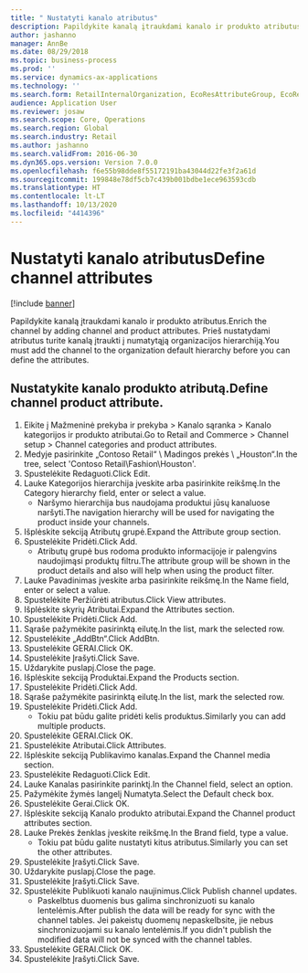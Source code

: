 ```yaml
---
title: " Nustatyti kanalo atributus"
description: Papildykite kanalą įtraukdami kanalo ir produkto atributus.
author: jashanno
manager: AnnBe
ms.date: 08/29/2018
ms.topic: business-process
ms.prod: ''
ms.service: dynamics-ax-applications
ms.technology: ''
ms.search.form: RetailInternalOrganization, EcoResAttributeGroup, EcoResAttributeGroupAttribute, RetailAddChannelItems, RetailCatalogProductAttributeValue, RetailMedia
audience: Application User
ms.reviewer: josaw
ms.search.scope: Core, Operations
ms.search.region: Global
ms.search.industry: Retail
ms.author: jashanno
ms.search.validFrom: 2016-06-30
ms.dyn365.ops.version: Version 7.0.0
ms.openlocfilehash: f6e55b98dde8f55172191ba43044d22fe3f2a61d
ms.sourcegitcommit: 199848e78df5cb7c439b001bdbe1ece963593cdb
ms.translationtype: HT
ms.contentlocale: lt-LT
ms.lasthandoff: 10/13/2020
ms.locfileid: "4414396"
---
```

# <a name="define-channel-attributes"></a><span data-ttu-id="25b25-103"> Nustatyti kanalo atributus</span><span class="sxs-lookup"><span data-stu-id="25b25-103">Define channel attributes</span></span>

[!include [banner](../includes/banner.md)]

<span data-ttu-id="25b25-104">Papildykite kanalą įtraukdami kanalo ir produkto atributus.</span><span class="sxs-lookup"><span data-stu-id="25b25-104">Enrich the channel by adding channel and product attributes.</span></span> <span data-ttu-id="25b25-105">Prieš nustatydami atributus turite kanalą įtraukti į numatytąją organizacijos hierarchiją.</span><span class="sxs-lookup"><span data-stu-id="25b25-105">You must add the channel to the organization default hierarchy before you can define the attributes.</span></span>


## <a name="define-channel-product-attribute"></a><span data-ttu-id="25b25-106">Nustatykite kanalo produkto atributą.</span><span class="sxs-lookup"><span data-stu-id="25b25-106">Define channel product attribute.</span></span>
1. <span data-ttu-id="25b25-107">Eikite į Mažmeninė prekyba ir prekyba > Kanalo sąranka > Kanalo kategorijos ir produkto atributai.</span><span class="sxs-lookup"><span data-stu-id="25b25-107">Go to Retail and Commerce > Channel setup > Channel categories and product attributes.</span></span>
2. <span data-ttu-id="25b25-108">Medyje pasirinkite „Contoso Retail“ \ Madingos prekės \ „Houston“.</span><span class="sxs-lookup"><span data-stu-id="25b25-108">In the tree, select 'Contoso Retail\Fashion\Houston'.</span></span>
3. <span data-ttu-id="25b25-109">Spustelėkite Redaguoti.</span><span class="sxs-lookup"><span data-stu-id="25b25-109">Click Edit.</span></span>
4. <span data-ttu-id="25b25-110">Lauke Kategorijos hierarchija įveskite arba pasirinkite reikšmę.</span><span class="sxs-lookup"><span data-stu-id="25b25-110">In the Category hierarchy field, enter or select a value.</span></span>
    * <span data-ttu-id="25b25-111">Naršymo hierarchija bus naudojama produktui jūsų kanaluose naršyti.</span><span class="sxs-lookup"><span data-stu-id="25b25-111">The navigation hierarchy will be used for navigating the product inside your channels.</span></span>  
5. <span data-ttu-id="25b25-112">Išplėskite sekciją Atributų grupė.</span><span class="sxs-lookup"><span data-stu-id="25b25-112">Expand the Attribute group section.</span></span>
6. <span data-ttu-id="25b25-113">Spustelėkite Pridėti.</span><span class="sxs-lookup"><span data-stu-id="25b25-113">Click Add.</span></span>
    * <span data-ttu-id="25b25-114">Atributų grupė bus rodoma produkto informacijoje ir palengvins naudojimąsi produktų filtru.</span><span class="sxs-lookup"><span data-stu-id="25b25-114">The attribute group will be shown in the product details and also will help when using the product filter.</span></span>  
7. <span data-ttu-id="25b25-115">Lauke Pavadinimas įveskite arba pasirinkite reikšmę.</span><span class="sxs-lookup"><span data-stu-id="25b25-115">In the Name field, enter or select a value.</span></span>
8. <span data-ttu-id="25b25-116">Spustelėkite Peržiūrėti atributus.</span><span class="sxs-lookup"><span data-stu-id="25b25-116">Click View attributes.</span></span>
9. <span data-ttu-id="25b25-117">Išplėskite skyrių Atributai.</span><span class="sxs-lookup"><span data-stu-id="25b25-117">Expand the Attributes section.</span></span>
10. <span data-ttu-id="25b25-118">Spustelėkite Pridėti.</span><span class="sxs-lookup"><span data-stu-id="25b25-118">Click Add.</span></span>
11. <span data-ttu-id="25b25-119">Sąraše pažymėkite pasirinktą eilutę.</span><span class="sxs-lookup"><span data-stu-id="25b25-119">In the list, mark the selected row.</span></span>
12. <span data-ttu-id="25b25-120">Spustelėkite „AddBtn“.</span><span class="sxs-lookup"><span data-stu-id="25b25-120">Click AddBtn.</span></span>
13. <span data-ttu-id="25b25-121">Spustelėkite GERAI.</span><span class="sxs-lookup"><span data-stu-id="25b25-121">Click OK.</span></span>
14. <span data-ttu-id="25b25-122">Spustelėkite Įrašyti.</span><span class="sxs-lookup"><span data-stu-id="25b25-122">Click Save.</span></span>
15. <span data-ttu-id="25b25-123">Uždarykite puslapį.</span><span class="sxs-lookup"><span data-stu-id="25b25-123">Close the page.</span></span>
16. <span data-ttu-id="25b25-124">Išplėskite sekciją Produktai.</span><span class="sxs-lookup"><span data-stu-id="25b25-124">Expand the Products section.</span></span>
17. <span data-ttu-id="25b25-125">Spustelėkite Pridėti.</span><span class="sxs-lookup"><span data-stu-id="25b25-125">Click Add.</span></span>
18. <span data-ttu-id="25b25-126">Sąraše pažymėkite pasirinktą eilutę.</span><span class="sxs-lookup"><span data-stu-id="25b25-126">In the list, mark the selected row.</span></span>
19. <span data-ttu-id="25b25-127">Spustelėkite Pridėti.</span><span class="sxs-lookup"><span data-stu-id="25b25-127">Click Add.</span></span>
    * <span data-ttu-id="25b25-128">Tokiu pat būdu galite pridėti kelis produktus.</span><span class="sxs-lookup"><span data-stu-id="25b25-128">Similarly you can add multiple products.</span></span>  
20. <span data-ttu-id="25b25-129">Spustelėkite GERAI.</span><span class="sxs-lookup"><span data-stu-id="25b25-129">Click OK.</span></span>
21. <span data-ttu-id="25b25-130">Spustelėkite Atributai.</span><span class="sxs-lookup"><span data-stu-id="25b25-130">Click Attributes.</span></span>
22. <span data-ttu-id="25b25-131">Išplėskite sekciją Publikavimo kanalas.</span><span class="sxs-lookup"><span data-stu-id="25b25-131">Expand the Channel media section.</span></span>
23. <span data-ttu-id="25b25-132">Spustelėkite Redaguoti.</span><span class="sxs-lookup"><span data-stu-id="25b25-132">Click Edit.</span></span>
24. <span data-ttu-id="25b25-133">Lauke Kanalas pasirinkite parinktį.</span><span class="sxs-lookup"><span data-stu-id="25b25-133">In the Channel field, select an option.</span></span>
25. <span data-ttu-id="25b25-134">Pažymėkite žymės langelį Numatyta.</span><span class="sxs-lookup"><span data-stu-id="25b25-134">Select the Default check box.</span></span>
26. <span data-ttu-id="25b25-135">Spustelėkite Gerai.</span><span class="sxs-lookup"><span data-stu-id="25b25-135">Click OK.</span></span>
27. <span data-ttu-id="25b25-136">Išplėskite sekciją Kanalo produkto atributai.</span><span class="sxs-lookup"><span data-stu-id="25b25-136">Expand the Channel product attributes section.</span></span>
28. <span data-ttu-id="25b25-137">Lauke Prekės ženklas įveskite reikšmę.</span><span class="sxs-lookup"><span data-stu-id="25b25-137">In the Brand field, type a value.</span></span>
    * <span data-ttu-id="25b25-138">Tokiu pat būdu galite nustatyti kitus atributus.</span><span class="sxs-lookup"><span data-stu-id="25b25-138">Similarly you can set the other attributes.</span></span>  
29. <span data-ttu-id="25b25-139">Spustelėkite Įrašyti.</span><span class="sxs-lookup"><span data-stu-id="25b25-139">Click Save.</span></span>
30. <span data-ttu-id="25b25-140">Uždarykite puslapį.</span><span class="sxs-lookup"><span data-stu-id="25b25-140">Close the page.</span></span>
31. <span data-ttu-id="25b25-141">Spustelėkite Įrašyti.</span><span class="sxs-lookup"><span data-stu-id="25b25-141">Click Save.</span></span>
32. <span data-ttu-id="25b25-142">Spustelėkite Publikuoti kanalo naujinimus.</span><span class="sxs-lookup"><span data-stu-id="25b25-142">Click Publish channel updates.</span></span>
    * <span data-ttu-id="25b25-143">Paskelbtus duomenis bus galima sinchronizuoti su kanalo lentelėmis.</span><span class="sxs-lookup"><span data-stu-id="25b25-143">After publish the data will be ready for sync with the channel tables.</span></span> <span data-ttu-id="25b25-144">Jei pakeistų duomenų nepaskelbsite, jie nebus sinchronizuojami su kanalo lentelėmis.</span><span class="sxs-lookup"><span data-stu-id="25b25-144">If you didn't publish the modified data will not be synced with the channel tables.</span></span>  
33. <span data-ttu-id="25b25-145">Spustelėkite GERAI.</span><span class="sxs-lookup"><span data-stu-id="25b25-145">Click OK.</span></span>
34. <span data-ttu-id="25b25-146">Spustelėkite Įrašyti.</span><span class="sxs-lookup"><span data-stu-id="25b25-146">Click Save.</span></span>

